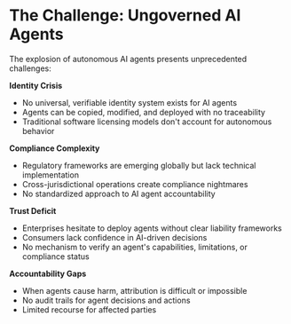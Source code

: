 # The Challenge: Ungoverned AI Agents

The explosion of autonomous AI agents presents unprecedented challenges:

**Identity Crisis**

* No universal, verifiable identity system exists for AI agents
* Agents can be copied, modified, and deployed with no traceability
* Traditional software licensing models don't account for autonomous behavior

**Compliance Complexity**

* Regulatory frameworks are emerging globally but lack technical implementation
* Cross-jurisdictional operations create compliance nightmares
* No standardized approach to AI agent accountability

**Trust Deficit**

* Enterprises hesitate to deploy agents without clear liability frameworks
* Consumers lack confidence in AI-driven decisions
* No mechanism to verify an agent's capabilities, limitations, or compliance status

**Accountability Gaps**

* When agents cause harm, attribution is difficult or impossible
* No audit trails for agent decisions and actions
* Limited recourse for affected parties
